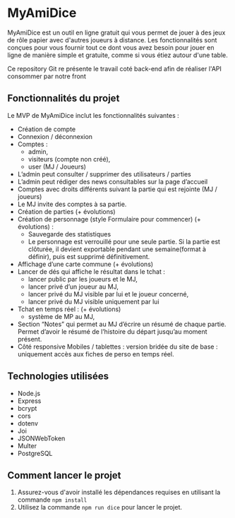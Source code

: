 # MyAmiDice

MyAmiDice est un outil en ligne gratuit qui vous permet de jouer à des jeux de rôle papier avec d'autres joueurs à distance. Les fonctionnalités sont conçues pour vous fournir tout ce dont vous avez besoin pour jouer en ligne de manière simple et gratuite, comme si vous étiez autour d'une table.

Ce repository Git re présente le travail coté back-end afin de réaliser l'API consommer par notre front

## Fonctionnalités du projet

Le MVP de MyAmiDice inclut les fonctionnalités suivantes :

- Création de compte
- Connexion / déconnexion
- Comptes :
    - admin,
    - visiteurs (compte non créé),
    - user (MJ / Joueurs)
- L’admin peut consulter / supprimer des utilisateurs / parties
- L’admin peut rédiger des news consultables sur la page d’accueil
- Comptes avec droits différents suivant la partie qui est rejointe (MJ / joueurs)
- Le MJ invite des comptes à sa partie.
- Création de parties (+ évolutions)
- Création de personnage (style Formulaire pour commencer) (+ évolutions) :
    - Sauvegarde des statistiques
    - Le personnage est verrouillé pour une seule partie. Si la partie est clôturée, il devient exportable pendant une semaine(format à définir), puis est supprimé définitivement.
- Affichage d’une carte commune (+ évolutions)
- Lancer de dés qui affiche le résultat dans le tchat :
    - lancer public par les joueurs et le MJ,
    - lancer privé d’un joueur au MJ,
    - lancer privé du MJ visible par lui et le joueur concerné,
    - lancer privé du MJ visible uniquement par lui
- Tchat en temps réel : (+ évolutions)
    - système de MP au MJ,
- Section “Notes” qui permet au MJ d’écrire un résumé de chaque partie. Permet d’avoir le résumé de l’histoire du départ jusqu’au moment présent.
- Côté responsive Mobiles / tablettes : version bridée du site de base : uniquement accès aux fiches de perso en temps réel.

## Technologies utilisées

- Node.js
- Express
- bcrypt
- cors
- dotenv
- Joi
- JSONWebToken
- Multer
- PostgreSQL

## Comment lancer le projet

1. Assurez-vous d'avoir installé les dépendances requises en utilisant la commande `npm install`
2. Utilisez la commande `npm run dice` pour lancer le projet.
